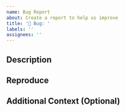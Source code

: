 ```yaml
---
name: Bug Report
about: Create a report to help us improve
title: '🐞 Bug: '
labels: ''
assignees: ''
---
```


## Description

<!--- Provide a description of the bug -->

## Reproduce

<!--- Steps to reproduce the behavior -->

## Additional Context (Optional)

<!--- Add any other context about the problem here -->
